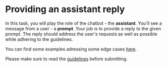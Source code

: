 # Providing an assistant reply

In this task, you will play the role of the chatbot - the **assistant**. You'll
see a message from a user - a **prompt**. Your job is to provide a reply to the
given prompt. The reply should address the user's requests as well as possible
while adhering to the guidelines.

You can find some examples adressing some edge cases
[here](https://projects.laion.ai/Open-Assistant/docs/guides/examples).

Please make sure to read the
[guidelines](https://projects.laion.ai/Open-Assistant/docs/guides/guidelines#assistant-reply)
before submitting.
